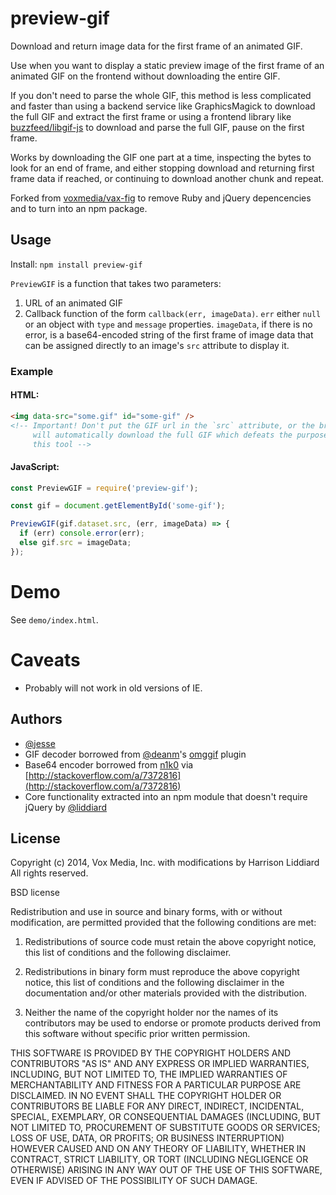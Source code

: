 # preview-gif

Download and return image data for the first frame of an animated GIF.

Use when you want to display a static preview image of the first frame of an animated GIF on the frontend without downloading the entire GIF. 

If you don't need to parse the whole GIF, this method is less complicated and faster than using a backend service like GraphicsMagick to download the full GIF and extract the first frame or using a frontend library like [buzzfeed/libgif-js](https://github.com/buzzfeed/libgif-js) to download and parse the full GIF, pause on the first frame.

Works by downloading the GIF one part at a time, inspecting the bytes to look for an end of frame, and either stopping download and returning first frame data if reached, or continuing to download another chunk and repeat.

Forked from [voxmedia/vax-fig](https://github.com/voxmedia/vax-fig) to remove Ruby and jQuery depencencies and to turn into an npm package.

## Usage

Install: `npm install preview-gif`

`PreviewGIF` is a function that takes two parameters:

1. URL of an animated GIF
2. Callback function of the form `callback(err, imageData)`. `err` either `null` or an object with `type` and `message` properties. `imageData`, if there is no error, is a base64-encoded string of the first frame of image data that can be assigned directly to an image's `src` attribute to display it.

### Example

#### HTML:

```html
<img data-src="some.gif" id="some-gif" />
<!-- Important! Don't put the GIF url in the `src` attribute, or the browser
     will automatically download the full GIF which defeats the purpose of
     this tool -->
```

#### JavaScript:

```javascript
const PreviewGIF = require('preview-gif');

const gif = document.getElementById('some-gif');

PreviewGIF(gif.dataset.src, (err, imageData) => {
  if (err) console.error(err);
  else gif.src = imageData;
});
```

Demo
====

See `demo/index.html`.

Caveats
====
- Probably will not work in old versions of IE.

## Authors

- [@jesse](https://github.com/jesse)
- GIF decoder borrowed from [@deanm](https://github.com/deanm)'s [omggif](https://github.com/deanm/omggif/blob/master/omggif.js) plugin
- Base64 encoder borrowed from [n1k0](https://github.com/n1k0) via [http://stackoverflow.com/a/7372816](http://stackoverflow.com/a/7372816)
- Core functionality extracted into an npm module that doesn't require jQuery by [@liddiard](https://github.com/liddiard)

## License 

Copyright (c) 2014, Vox Media, Inc. with modifications by Harrison Liddiard
All rights reserved.

BSD license

Redistribution and use in source and binary forms, with or without modification, are permitted provided that the following conditions are met:

1. Redistributions of source code must retain the above copyright notice, this list of conditions and the following disclaimer.

2. Redistributions in binary form must reproduce the above copyright notice, this list of conditions and the following disclaimer in the documentation and/or other materials provided with the distribution.

3. Neither the name of the copyright holder nor the names of its contributors may be used to endorse or promote products derived from this software without specific prior written permission.

THIS SOFTWARE IS PROVIDED BY THE COPYRIGHT HOLDERS AND CONTRIBUTORS "AS IS" AND ANY EXPRESS OR IMPLIED WARRANTIES, INCLUDING, BUT NOT LIMITED TO, THE IMPLIED WARRANTIES OF MERCHANTABILITY AND FITNESS FOR A PARTICULAR PURPOSE ARE DISCLAIMED. IN NO EVENT SHALL THE COPYRIGHT HOLDER OR CONTRIBUTORS BE LIABLE FOR ANY DIRECT, INDIRECT, INCIDENTAL, SPECIAL, EXEMPLARY, OR CONSEQUENTIAL DAMAGES (INCLUDING, BUT NOT LIMITED TO, PROCUREMENT OF SUBSTITUTE GOODS OR SERVICES; LOSS OF USE, DATA, OR PROFITS; OR BUSINESS INTERRUPTION) HOWEVER CAUSED AND ON ANY THEORY OF LIABILITY, WHETHER IN CONTRACT, STRICT LIABILITY, OR TORT (INCLUDING NEGLIGENCE OR OTHERWISE) ARISING IN ANY WAY OUT OF THE USE OF THIS SOFTWARE, EVEN IF ADVISED OF THE POSSIBILITY OF SUCH DAMAGE.

